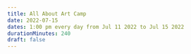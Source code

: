 ```yaml
---
title: All About Art Camp
date: 2022-07-15
dates: 1:00 pm every day from Jul 11 2022 to Jul 15 2022
durationMinutes: 240
draft: false
---
```

